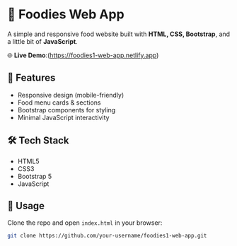 # 🍔 Foodies Web App  

A simple and responsive food website built with **HTML, CSS, Bootstrap**, and a little bit of **JavaScript**.  

🌐 **Live Demo**:(https://foodies1-web-app.netlify.app)  

## 🚀 Features  
- Responsive design (mobile-friendly)  
- Food menu cards & sections  
- Bootstrap components for styling  
- Minimal JavaScript interactivity  

## 🛠️ Tech Stack  
- HTML5  
- CSS3  
- Bootstrap 5  
- JavaScript  

## 📂 Usage  
Clone the repo and open `index.html` in your browser:  
```bash
git clone https://github.com/your-username/foodies1-web-app.git
